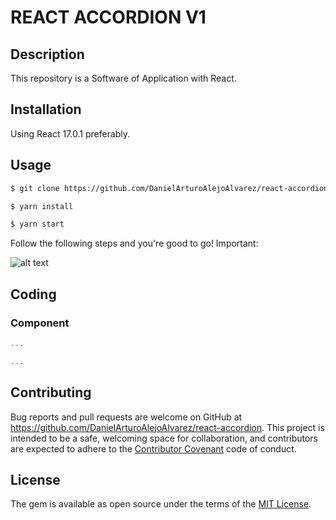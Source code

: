# REACT ACCORDION V1

## Description

This repository is a Software of Application with React.

## Installation

Using React 17.0.1 preferably.


## Usage

```html
$ git clone https://github.com/DanielArturoAlejoAlvarez/react-accordion[NAME APP]

$ yarn install 

$ yarn start
```

Follow the following steps and you're good to go! Important:

![alt text]()

## Coding

### Component

```javascript
...

...
```

## Contributing

Bug reports and pull requests are welcome on GitHub at https://github.com/DanielArturoAlejoAlvarez/react-accordion. This project is intended to be a safe, welcoming space for collaboration, and contributors are expected to adhere to the [Contributor Covenant](http://contributor-covenant.org) code of conduct.

## License

The gem is available as open source under the terms of the [MIT License](http://opensource.org/licenses/MIT).

```

```